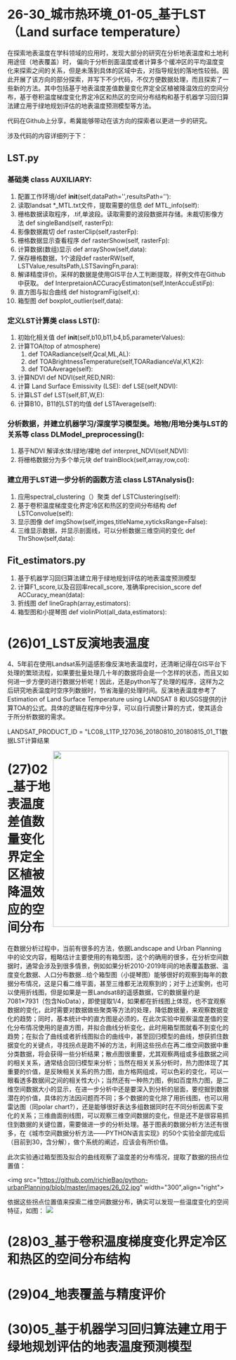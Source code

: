 # 26-30_城市热环境_01-05_基于LST（Land surface temperature）
在探索地表温度在学科领域的应用时，发现大部分的研究在分析地表温度和土地利用途径（地表覆盖）时，
偏向于分析剖面温度或者计算多个缓冲区的平均温度变化来探索之间的关系，但是未落到具体的区域中去，对指导规划的落地性较弱。因此开展了该方向的部分探索，并写下不少代码，不仅方便数据处理，而且探索了一些新的方法。其中包括基于地表温度差值数量变化界定全区植被降温效应的空间分布，基于卷积温度梯度变化界定冷区和热区的空间分布结构和基于机器学习回归算法建立用于绿地规划评估的地表温度预测模型等方法。

代码在Github上分享，希冀能够带动在该方向的探索者以更进一步的研究。

涉及代码的内容详细列于下：
## LST.py

### 基础类 class AUXILIARY:
  1. 配置工作环境/def __init__(self,dataPath='',resultsPath=''):
  2. 读取landsat *_MTL.txt文件，提取需要的信息 def MTL_info(self):
  3. 栅格数据读取程序，.tif,单波段。读取需要的波段数据并存储。未裁切影像方法 def singleBand(self, rasterFp):
  4. 影像数据裁切 def rasterClip(self,rasterFp):
  5. 栅格数据显示查看程序 def rasterShow(self, rasterFp):
  6. 计算数据(数组)显示 def arrayShow(self,data):
  7. 保存栅格数据，1个波段def rasterRW(self, LSTValue,resultsPath,LSTSavingFn,para):
  8. 解译精度评价。采样的数据是使用GIS平台人工判断提取，样例文件在Github中获取。  def InterpretaionACCuracyEstimaton(self,InterAccuEstiFp):
  9. 直方图与拟合曲线 def histogramFig(self,x):
 10. 箱型图  def boxplot_outlier(self,data):
    
###  定义LST计算类 class LST():
  1. 初始化相关值 def __init__(self,b10,b11,b4,b5,parameterValues):
  2. 计算TOA(top of atmosphere) 
        1. def TOARadiance(self,Qcal,ML,AL):
        2. def TOABrightnessTemperature(self,TOARadianceVal,K1,K2):
        3. def TOAAverage(self):
  3. 计算NDVI  def NDVI(self,RED,NIR):
  4. 计算 Land Surface Emissivity (LSE):  def LSE(self,NDVI):
  5. 计算LST def LST(self,BT,W,E):
  6. 计算B10，B11的LST的均值  def LSTAverage(self):
  
### 分析数据，并建立机器学习/深度学习模型类。地物/用地分类与LST的关系等 class DLModel_preprocessing():
  1. 基于NDVI 解译水体/绿地/裸地 def interpret_NDVI(self,NDVI):
  2. 将栅格数据分为多个单元块 def trainBlock(self,array,row,col):
  
### 建立用于LST进一步分析的函数方法 class LSTAnalysis():
 1. 应用spectral_clustering（）聚类 def LSTClustering(self):
 2. 基于卷积温度梯度变化界定冷区和热区的空间分布结构  def LSTConvolue(self):
 3. 显示图像 def imgShow(self,imges,titleName,xyticksRange=False):
 4. 三维显示数据，并显示剖面线，可以分析数据三维空间的变化  def ThrShow(self,data):
  
## Fit_estimators.py
1. 基于机器学习回归算法建立用于绿地规划评估的地表温度预测模型
2. 计算F1_score,以及召回率recall_score, 准确率precision_score def ACCuracy_mean(data):
3. 折线图 def lineGraph(array,estimators): 
4. 箱型图和小提琴图 def violinPlot(all_data,estimators):


# (26)01_LST反演地表温度

4、5年前在使用Landsat系列遥感影像反演地表温度时，还清晰记得在GIS平台下处理的繁琐流程，如果要批量处理几十年的数据将会是一个怎样的状态，而且又如何进一步方便的进行数据分析呢！因此，还是python写了处理的程序，这样为之后研究地表温度时空序列数据时，节省海量的处理时间。反演地表温度参考了Estimation of Land Surface Temperature using LANDSAT 8 和USGS提供的计算TOA的公式。具体的逻辑在程序中分享，可以自行调整计算的方式，使其适合于所分析数据的需求。

LANDSAT_PRODUCT_ID = "LC08_L1TP_127036_20180810_20180815_01_T1数据LST计算结果

<img src="https://github.com/richieBao/python-urbanPlanning/blob/master/images/26_01.jpg" width="400" align="right">

# (27)02_基于地表温度差值数量变化界定全区植被降温效应的空间分布

在数据分析过程中，当前有很多的方法，依据Landscape and Urban Planning 中的论文内容，粗略估计主要使用的有箱型图，这个的确用的很多，在分析空间数据时，通常会涉及到很多情景，例如如果分析2010-2019年间的地表覆盖数据、温度变化数据、人口分布数据...给个箱型图（小提琴图）能够很好的观察到每年的数据分布情况，这是只看二维平面，甚至三维都无法观察到的；对于上述案例，也可以使用折线图，但是如果是一景Landsat8的遥感数据，它的数据量约是7081×7931（包含NoData），即使提取1/4，如果都在折线图上体现，也不宜观察数据的变化，此时需要对数据做些聚类等方法的处理，降低数据量，来观察数据变化的趋势；同时，基本统计中的直方图是必须的，在此次实验中观察温度差值的变化分布情况使用的是直方图，并拟合曲线分析变化，此时用箱型图就看不到变化的趋势；在拟合了曲线或者折线图拟合的曲线中，甚至回归模型的曲线，想获抓住数据变化的关键点，寻找拐点是跑不掉的方法，利用这些拐点在再二维空间数据中重分类数据，将会获得一些分析结果；散点图很重要，尤其观察两组或多组数据之间的相关关系，通常结合回归模型来分析；当然在相关关系分析时，热力图体现了其重要的价值，是反映相关关系的热力图，由方格网组成，可以色彩的变化，可以一眼看透多数据间之间的相关性大小；当然还有一种热力图，例如百度热力图，是二维空间数据大小的显示，在进一步分析中还是要深入到分析的层面，要挖掘到数据潜在的价值，具体的方法因问题而不同；多个数据的变化除了用折线图，也可以用雷达图（同polar chart?），还是能够很好表达多组数据同时在不同分析因素下变化的关系；三维曲面剖线图，可以观察三维空间数据的变化，但是还不是很容易抓住到数据的关键位置，需要做进一步的分析处理。基于图表的数据分析方法还有很多，在《城市空间数据分析方法——PYTHON语言实现》的50个实验全部完成后（目前到30，含分解），做个系统的阐述，应该会有所价值。

此次实验通过箱型图及拟合的曲线观察了温度差的分布情况，提取了数据的拐点位置值：

<img src="https://github.com/richieBao/python-urbanPlanning/blob/master/images/26_02.jpg" width="300",align="right">

依据这些拐点位置值来探索二维空间数据分布，确实可以发现一些温度变化的空间特征，如图：
![](https://github.com/richieBao/python-urbanPlanning/blob/master/images/26_03s.jpg)

# (28)03_基于卷积温度梯度变化界定冷区和热区的空间分布结构

# (29)04_地表覆盖与精度评价

# (30)05_基于机器学习回归算法建立用于绿地规划评估的地表温度预测模型
